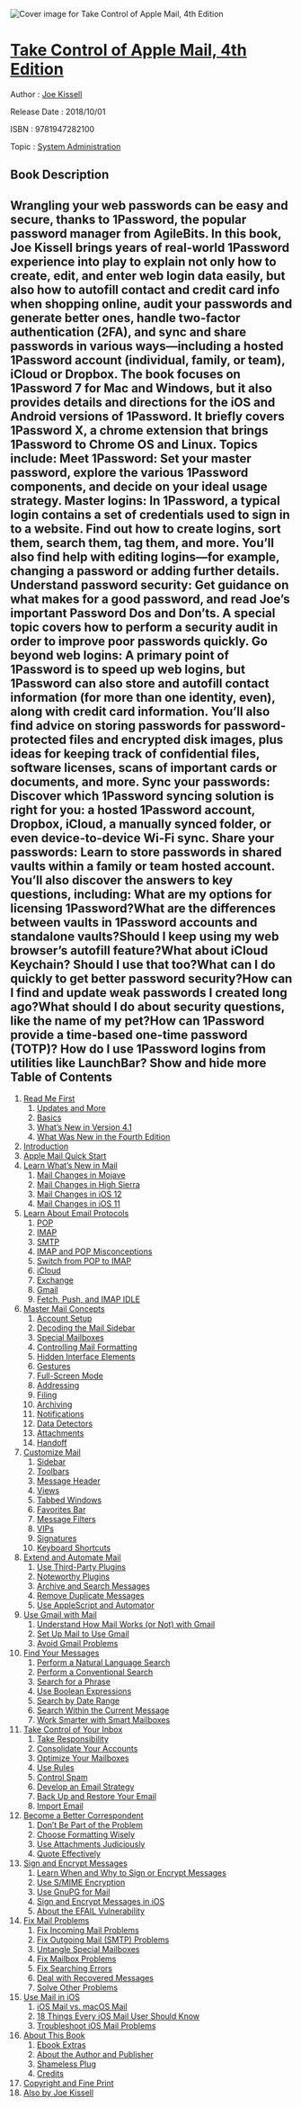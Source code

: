 ![Cover image for Take Control of Apple Mail, 4th Edition](https://imgdetail.ebookreading.net/cover/cover/20200215/EB9781947282100.jpg)

[Take Control of Apple Mail, 4th Edition](https://ebookreading.net/view/book/Take+Control+of+Apple+Mail%2C+4th+Edition-EB9781947282100_1.html "Take Control of Apple Mail, 4th Edition")
====================================================================================================================

Author : [Joe Kissell](https://ebookreading.net/search/author/Joe+Kissell)

Release Date : 2018/10/01

ISBN : 9781947282100

Topic : [System Administration](https://ebookreading.net/search/category/system-administration)

Book Description
-----------------

 Wrangling your web passwords can be easy and secure, thanks to 1Password, the popular password manager from AgileBits. In this book, Joe Kissell brings years of real-world 1Password experience into play to explain not only how to create, edit, and enter web login data easily, but also how to autofill contact and credit card info when shopping online, audit your passwords and generate better ones, handle two-factor authentication (2FA), and sync and share passwords in various ways—including a hosted 1Password account (individual, family, or team), iCloud or Dropbox.
The book focuses on 1Password 7 for Mac and Windows, but it also provides details and directions for the iOS and Android versions of 1Password. It briefly covers 1Password X, a chrome extension that brings 1Password to Chrome OS and Linux.
Topics include:
Meet 1Password: Set your master password, explore the various 1Password components, and decide on your ideal usage strategy.
Master logins: In 1Password, a typical login contains a set of credentials used to sign in to a website. Find out how to create logins, sort them, search them, tag them, and more. You’ll also find help with editing logins—for example, changing a password or adding further details.
Understand password security: Get guidance on what makes for a good password, and read Joe’s important Password Dos and Don’ts. A special topic covers how to perform a security audit in order to improve poor passwords quickly. 
Go beyond web logins: A primary point of 1Password is to speed up web logins, but 1Password can also store and autofill contact information (for more than one identity, even), along with credit card information. You’ll also find advice on storing passwords for password-protected files and encrypted disk images, plus ideas for keeping track of confidential files, software licenses, scans of important cards or documents, and more.
Sync your passwords: Discover which 1Password syncing solution is right for you: a hosted 1Password account, Dropbox, iCloud, a manually synced folder, or even device-to-device Wi-Fi sync.
Share your passwords: Learn to store passwords in shared vaults within a family or team hosted account.
You’ll also discover the answers to key questions, including:
What are my options for licensing 1Password?What are the differences between vaults in 1Password accounts and standalone vaults?Should I keep using my web browser’s autofill feature?What about iCloud Keychain? Should I use that too?What can I do quickly to get better password security?How can I find and update weak passwords I created long ago?What should I do about security questions, like the name of my pet?How can 1Password provide a time-based one-time password (TOTP)? How do I use 1Password logins from utilities like LaunchBar?        Show and hide more                
Table of Contents
-----------------

1. [Read Me First](https://ebookreading.net/view/book/Take+Control+of+Apple+Mail%2C+4th+Edition-EB9781947282100_4.html#ReadMeFirst)
    1. [Updates and More](https://ebookreading.net/view/book/Take+Control+of+Apple+Mail%2C+4th+Edition-EB9781947282100_4.html#UpdatesandMore)
    1. [Basics](https://ebookreading.net/view/book/Take+Control+of+Apple+Mail%2C+4th+Edition-EB9781947282100_4.html#Basics)
    1. [What’s New in Version 4.1](https://ebookreading.net/view/book/Take+Control+of+Apple+Mail%2C+4th+Edition-EB9781947282100_4.html#WhatsNewinVersion41)
    1. [What Was New in the Fourth Edition](https://ebookreading.net/view/book/Take+Control+of+Apple+Mail%2C+4th+Edition-EB9781947282100_4.html#WhatWasNewintheFour)
1. [Introduction](https://ebookreading.net/view/book/Take+Control+of+Apple+Mail%2C+4th+Edition-EB9781947282100_5.html#Introduction)
1. [Apple Mail Quick Start](https://ebookreading.net/view/book/Take+Control+of+Apple+Mail%2C+4th+Edition-EB9781947282100_6.html#AppleMailQuickStart)
1. [Learn What’s New in Mail](https://ebookreading.net/view/book/Take+Control+of+Apple+Mail%2C+4th+Edition-EB9781947282100_7.html#LearnWhatsNewinMail)
    1. [Mail Changes in Mojave](https://ebookreading.net/view/book/Take+Control+of+Apple+Mail%2C+4th+Edition-EB9781947282100_7.html#MailChangesinMojave)
    1. [Mail Changes in High Sierra](https://ebookreading.net/view/book/Take+Control+of+Apple+Mail%2C+4th+Edition-EB9781947282100_7.html#MailChangesinHighSi)
    1. [Mail Changes in iOS 12](https://ebookreading.net/view/book/Take+Control+of+Apple+Mail%2C+4th+Edition-EB9781947282100_7.html#MailChangesiniOS12)
    1. [Mail Changes in iOS 11](https://ebookreading.net/view/book/Take+Control+of+Apple+Mail%2C+4th+Edition-EB9781947282100_7.html#MailChangesiniOS11)
1. [Learn About Email Protocols](https://ebookreading.net/view/book/Take+Control+of+Apple+Mail%2C+4th+Edition-EB9781947282100_8.html#LearnAboutEmailProt)
    1. [POP](https://ebookreading.net/view/book/Take+Control+of+Apple+Mail%2C+4th+Edition-EB9781947282100_8.html#POP)
    1. [IMAP](https://ebookreading.net/view/book/Take+Control+of+Apple+Mail%2C+4th+Edition-EB9781947282100_8.html#IMAP)
    1. [SMTP](https://ebookreading.net/view/book/Take+Control+of+Apple+Mail%2C+4th+Edition-EB9781947282100_8.html#SMTP)
    1. [IMAP and POP Misconceptions](https://ebookreading.net/view/book/Take+Control+of+Apple+Mail%2C+4th+Edition-EB9781947282100_8.html#IMAPandPOPMisconcep)
    1. [Switch from POP to IMAP](https://ebookreading.net/view/book/Take+Control+of+Apple+Mail%2C+4th+Edition-EB9781947282100_8.html#SwitchfromPOPtoIMAP)
    1. [iCloud](https://ebookreading.net/view/book/Take+Control+of+Apple+Mail%2C+4th+Edition-EB9781947282100_8.html#iCloud)
    1. [Exchange](https://ebookreading.net/view/book/Take+Control+of+Apple+Mail%2C+4th+Edition-EB9781947282100_8.html#Exchange)
    1. [Gmail](https://ebookreading.net/view/book/Take+Control+of+Apple+Mail%2C+4th+Edition-EB9781947282100_8.html#Gmail)
    1. [Fetch, Push, and IMAP IDLE](https://ebookreading.net/view/book/Take+Control+of+Apple+Mail%2C+4th+Edition-EB9781947282100_8.html#FetchPushandIMAPIDL)
1. [Master Mail Concepts](https://ebookreading.net/view/book/Take+Control+of+Apple+Mail%2C+4th+Edition-EB9781947282100_9.html#MasterMailConcepts)
    1. [Account Setup](https://ebookreading.net/view/book/Take+Control+of+Apple+Mail%2C+4th+Edition-EB9781947282100_9.html#AccountSetup)
    1. [Decoding the Mail Sidebar](https://ebookreading.net/view/book/Take+Control+of+Apple+Mail%2C+4th+Edition-EB9781947282100_9.html#DecodingtheMailSide)
    1. [Special Mailboxes](https://ebookreading.net/view/book/Take+Control+of+Apple+Mail%2C+4th+Edition-EB9781947282100_9.html#SpecialMailboxes)
    1. [Controlling Mail Formatting](https://ebookreading.net/view/book/Take+Control+of+Apple+Mail%2C+4th+Edition-EB9781947282100_9.html#ControllingMailForm)
    1. [Hidden Interface Elements](https://ebookreading.net/view/book/Take+Control+of+Apple+Mail%2C+4th+Edition-EB9781947282100_9.html#HiddenInterfaceElem)
    1. [Gestures](https://ebookreading.net/view/book/Take+Control+of+Apple+Mail%2C+4th+Edition-EB9781947282100_9.html#Gestures)
    1. [Full-Screen Mode](https://ebookreading.net/view/book/Take+Control+of+Apple+Mail%2C+4th+Edition-EB9781947282100_9.html#FullScreenMode)
    1. [Addressing](https://ebookreading.net/view/book/Take+Control+of+Apple+Mail%2C+4th+Edition-EB9781947282100_9.html#Addressing)
    1. [Filing](https://ebookreading.net/view/book/Take+Control+of+Apple+Mail%2C+4th+Edition-EB9781947282100_9.html#Filing)
    1. [Archiving](https://ebookreading.net/view/book/Take+Control+of+Apple+Mail%2C+4th+Edition-EB9781947282100_9.html#Archiving)
    1. [Notifications](https://ebookreading.net/view/book/Take+Control+of+Apple+Mail%2C+4th+Edition-EB9781947282100_9.html#Notifications)
    1. [Data Detectors](https://ebookreading.net/view/book/Take+Control+of+Apple+Mail%2C+4th+Edition-EB9781947282100_9.html#DataDetectors)
    1. [Attachments](https://ebookreading.net/view/book/Take+Control+of+Apple+Mail%2C+4th+Edition-EB9781947282100_9.html#Attachments)
    1. [Handoff](https://ebookreading.net/view/book/Take+Control+of+Apple+Mail%2C+4th+Edition-EB9781947282100_9.html#Handoff)
1. [Customize Mail](https://ebookreading.net/view/book/Take+Control+of+Apple+Mail%2C+4th+Edition-EB9781947282100_10.html#CustomizeMail)
    1. [Sidebar](https://ebookreading.net/view/book/Take+Control+of+Apple+Mail%2C+4th+Edition-EB9781947282100_10.html#Sidebar)
    1. [Toolbars](https://ebookreading.net/view/book/Take+Control+of+Apple+Mail%2C+4th+Edition-EB9781947282100_10.html#Toolbars)
    1. [Message Header](https://ebookreading.net/view/book/Take+Control+of+Apple+Mail%2C+4th+Edition-EB9781947282100_10.html#MessageHeader)
    1. [Views](https://ebookreading.net/view/book/Take+Control+of+Apple+Mail%2C+4th+Edition-EB9781947282100_10.html#Views)
    1. [Tabbed Windows](https://ebookreading.net/view/book/Take+Control+of+Apple+Mail%2C+4th+Edition-EB9781947282100_10.html#TabbedWindows)
    1. [Favorites Bar](https://ebookreading.net/view/book/Take+Control+of+Apple+Mail%2C+4th+Edition-EB9781947282100_10.html#FavoritesBar)
    1. [Message Filters](https://ebookreading.net/view/book/Take+Control+of+Apple+Mail%2C+4th+Edition-EB9781947282100_10.html#MessageFilters)
    1. [VIPs](https://ebookreading.net/view/book/Take+Control+of+Apple+Mail%2C+4th+Edition-EB9781947282100_10.html#VIPs)
    1. [Signatures](https://ebookreading.net/view/book/Take+Control+of+Apple+Mail%2C+4th+Edition-EB9781947282100_10.html#Signatures)
    1. [Keyboard Shortcuts](https://ebookreading.net/view/book/Take+Control+of+Apple+Mail%2C+4th+Edition-EB9781947282100_10.html#KeyboardShortcuts)
1. [Extend and Automate Mail](https://ebookreading.net/view/book/Take+Control+of+Apple+Mail%2C+4th+Edition-EB9781947282100_11.html#ExtendandAutomateMa)
    1. [Use Third-Party Plugins](https://ebookreading.net/view/book/Take+Control+of+Apple+Mail%2C+4th+Edition-EB9781947282100_11.html#UseThirdPartyPlugin)
    1. [Noteworthy Plugins](https://ebookreading.net/view/book/Take+Control+of+Apple+Mail%2C+4th+Edition-EB9781947282100_11.html#NoteworthyPlugins)
    1. [Archive and Search Messages](https://ebookreading.net/view/book/Take+Control+of+Apple+Mail%2C+4th+Edition-EB9781947282100_11.html#ArchiveandSearchMes)
    1. [Remove Duplicate Messages](https://ebookreading.net/view/book/Take+Control+of+Apple+Mail%2C+4th+Edition-EB9781947282100_11.html#RemoveDuplicateMess)
    1. [Use AppleScript and Automator](https://ebookreading.net/view/book/Take+Control+of+Apple+Mail%2C+4th+Edition-EB9781947282100_11.html#UseAppleScriptandAu)
1. [Use Gmail with Mail](https://ebookreading.net/view/book/Take+Control+of+Apple+Mail%2C+4th+Edition-EB9781947282100_12.html#UseGmailwithMail)
    1. [Understand How Mail Works (or Not) with Gmail](https://ebookreading.net/view/book/Take+Control+of+Apple+Mail%2C+4th+Edition-EB9781947282100_12.html#UnderstandHowMailWo)
    1. [Set Up Mail to Use Gmail](https://ebookreading.net/view/book/Take+Control+of+Apple+Mail%2C+4th+Edition-EB9781947282100_12.html#SetUpMailtoUseGmail)
    1. [Avoid Gmail Problems](https://ebookreading.net/view/book/Take+Control+of+Apple+Mail%2C+4th+Edition-EB9781947282100_12.html#AvoidGmailProblems)
1. [Find Your Messages](https://ebookreading.net/view/book/Take+Control+of+Apple+Mail%2C+4th+Edition-EB9781947282100_13.html#FindYourMessages)
    1. [Perform a Natural Language Search](https://ebookreading.net/view/book/Take+Control+of+Apple+Mail%2C+4th+Edition-EB9781947282100_13.html#PerformaNaturalLang)
    1. [Perform a Conventional Search](https://ebookreading.net/view/book/Take+Control+of+Apple+Mail%2C+4th+Edition-EB9781947282100_13.html#PerformaConventiona)
    1. [Search for a Phrase](https://ebookreading.net/view/book/Take+Control+of+Apple+Mail%2C+4th+Edition-EB9781947282100_13.html#SearchforaPhrase)
    1. [Use Boolean Expressions](https://ebookreading.net/view/book/Take+Control+of+Apple+Mail%2C+4th+Edition-EB9781947282100_13.html#UseBooleanExpressio)
    1. [Search by Date Range](https://ebookreading.net/view/book/Take+Control+of+Apple+Mail%2C+4th+Edition-EB9781947282100_13.html#SearchbyDateRange)
    1. [Search Within the Current Message](https://ebookreading.net/view/book/Take+Control+of+Apple+Mail%2C+4th+Edition-EB9781947282100_13.html#SearchWithintheCurr)
    1. [Work Smarter with Smart Mailboxes](https://ebookreading.net/view/book/Take+Control+of+Apple+Mail%2C+4th+Edition-EB9781947282100_13.html#WorkSmarterwithSmar)
1. [Take Control of Your Inbox](https://ebookreading.net/view/book/Take+Control+of+Apple+Mail%2C+4th+Edition-EB9781947282100_14.html#TakeControlofYourIn)
    1. [Take Responsibility](https://ebookreading.net/view/book/Take+Control+of+Apple+Mail%2C+4th+Edition-EB9781947282100_14.html#TakeResponsibility)
    1. [Consolidate Your Accounts](https://ebookreading.net/view/book/Take+Control+of+Apple+Mail%2C+4th+Edition-EB9781947282100_14.html#ConsolidateYourAcco)
    1. [Optimize Your Mailboxes](https://ebookreading.net/view/book/Take+Control+of+Apple+Mail%2C+4th+Edition-EB9781947282100_14.html#OptimizeYourMailbox)
    1. [Use Rules](https://ebookreading.net/view/book/Take+Control+of+Apple+Mail%2C+4th+Edition-EB9781947282100_14.html#UseRules)
    1. [Control Spam](https://ebookreading.net/view/book/Take+Control+of+Apple+Mail%2C+4th+Edition-EB9781947282100_14.html#ControlSpam)
    1. [Develop an Email Strategy](https://ebookreading.net/view/book/Take+Control+of+Apple+Mail%2C+4th+Edition-EB9781947282100_14.html#DevelopanEmailStrat)
    1. [Back Up and Restore Your Email](https://ebookreading.net/view/book/Take+Control+of+Apple+Mail%2C+4th+Edition-EB9781947282100_14.html#BackUpandRestoreYou)
    1. [Import Email](https://ebookreading.net/view/book/Take+Control+of+Apple+Mail%2C+4th+Edition-EB9781947282100_14.html#ImportEmail)
1. [Become a Better Correspondent](https://ebookreading.net/view/book/Take+Control+of+Apple+Mail%2C+4th+Edition-EB9781947282100_15.html#BecomeaBetterCorres)
    1. [Don’t Be Part of the Problem](https://ebookreading.net/view/book/Take+Control+of+Apple+Mail%2C+4th+Edition-EB9781947282100_15.html#DontBePartoftheProb)
    1. [Choose Formatting Wisely](https://ebookreading.net/view/book/Take+Control+of+Apple+Mail%2C+4th+Edition-EB9781947282100_15.html#ChooseFormattingWis)
    1. [Use Attachments Judiciously](https://ebookreading.net/view/book/Take+Control+of+Apple+Mail%2C+4th+Edition-EB9781947282100_15.html#UseAttachmentsJudic)
    1. [Quote Effectively](https://ebookreading.net/view/book/Take+Control+of+Apple+Mail%2C+4th+Edition-EB9781947282100_15.html#QuoteEffectively)
1. [Sign and Encrypt Messages](https://ebookreading.net/view/book/Take+Control+of+Apple+Mail%2C+4th+Edition-EB9781947282100_16.html#SignandEncryptMessa)
    1. [Learn When and Why to Sign or Encrypt Messages](https://ebookreading.net/view/book/Take+Control+of+Apple+Mail%2C+4th+Edition-EB9781947282100_16.html#LearnWhenandWhytoSi)
    1. [Use S/MIME Encryption](https://ebookreading.net/view/book/Take+Control+of+Apple+Mail%2C+4th+Edition-EB9781947282100_16.html#UseSMIMEEncryption)
    1. [Use GnuPG for Mail](https://ebookreading.net/view/book/Take+Control+of+Apple+Mail%2C+4th+Edition-EB9781947282100_16.html#UseGnuPGforMail)
    1. [Sign and Encrypt Messages in iOS](https://ebookreading.net/view/book/Take+Control+of+Apple+Mail%2C+4th+Edition-EB9781947282100_16.html#SignandEncryptMessa)
    1. [About the EFAIL Vulnerability](https://ebookreading.net/view/book/Take+Control+of+Apple+Mail%2C+4th+Edition-EB9781947282100_16.html#AbouttheEFAILVulner)
1. [Fix Mail Problems](https://ebookreading.net/view/book/Take+Control+of+Apple+Mail%2C+4th+Edition-EB9781947282100_17.html#FixMailProblems)
    1. [Fix Incoming Mail Problems](https://ebookreading.net/view/book/Take+Control+of+Apple+Mail%2C+4th+Edition-EB9781947282100_17.html#FixIncomingMailProb)
    1. [Fix Outgoing Mail (SMTP) Problems](https://ebookreading.net/view/book/Take+Control+of+Apple+Mail%2C+4th+Edition-EB9781947282100_17.html#FixOutgoingMailSMTP)
    1. [Untangle Special Mailboxes](https://ebookreading.net/view/book/Take+Control+of+Apple+Mail%2C+4th+Edition-EB9781947282100_17.html#UntangleSpecialMail)
    1. [Fix Mailbox Problems](https://ebookreading.net/view/book/Take+Control+of+Apple+Mail%2C+4th+Edition-EB9781947282100_17.html#FixMailboxProblems)
    1. [Fix Searching Errors](https://ebookreading.net/view/book/Take+Control+of+Apple+Mail%2C+4th+Edition-EB9781947282100_17.html#FixSearchingErrors)
    1. [Deal with Recovered Messages](https://ebookreading.net/view/book/Take+Control+of+Apple+Mail%2C+4th+Edition-EB9781947282100_17.html#DealwithRecoveredMe)
    1. [Solve Other Problems](https://ebookreading.net/view/book/Take+Control+of+Apple+Mail%2C+4th+Edition-EB9781947282100_17.html#SolveOtherProblems)
1. [Use Mail in iOS](https://ebookreading.net/view/book/Take+Control+of+Apple+Mail%2C+4th+Edition-EB9781947282100_18.html#UseMailiniOS)
    1. [iOS Mail vs. macOS Mail](https://ebookreading.net/view/book/Take+Control+of+Apple+Mail%2C+4th+Edition-EB9781947282100_18.html#iOSMailvsmacOSMail)
    1. [18 Things Every iOS Mail User Should Know](https://ebookreading.net/view/book/Take+Control+of+Apple+Mail%2C+4th+Edition-EB9781947282100_18.html#Z18ThingsEveryiOSMa)
    1. [Troubleshoot iOS Mail Problems](https://ebookreading.net/view/book/Take+Control+of+Apple+Mail%2C+4th+Edition-EB9781947282100_18.html#TroubleshootiOSMail)
1. [About This Book](https://ebookreading.net/view/book/Take+Control+of+Apple+Mail%2C+4th+Edition-EB9781947282100_19.html#AboutThisBook)
    1. [Ebook Extras](https://ebookreading.net/view/book/Take+Control+of+Apple+Mail%2C+4th+Edition-EB9781947282100_19.html#EbookExtras)
    1. [About the Author and Publisher](https://ebookreading.net/view/book/Take+Control+of+Apple+Mail%2C+4th+Edition-EB9781947282100_19.html#AbouttheAuthorandPu)
    1. [Shameless Plug](https://ebookreading.net/view/book/Take+Control+of+Apple+Mail%2C+4th+Edition-EB9781947282100_19.html#ShamelessPlug)
    1. [Credits](https://ebookreading.net/view/book/Take+Control+of+Apple+Mail%2C+4th+Edition-EB9781947282100_19.html#Credits)
1. [Copyright and Fine Print](https://ebookreading.net/view/book/Take+Control+of+Apple+Mail%2C+4th+Edition-EB9781947282100_20.html#CopyrightandFinePri)
1. [Also by Joe Kissell](https://ebookreading.net/view/book/Take+Control+of+Apple+Mail%2C+4th+Edition-EB9781947282100_21.html#AlsobyJoeKissell)
